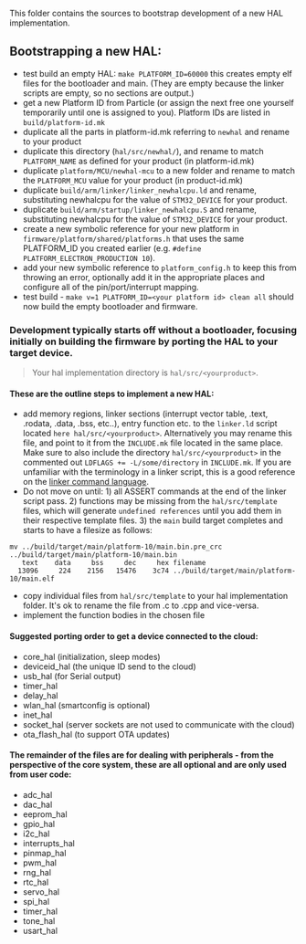 This folder contains the sources to bootstrap development of a new HAL implementation.

## Bootstrapping a new HAL:

- test build an empty HAL: `make PLATFORM_ID=60000` this creates empty elf files for the bootloader and main. (They are empty because the linker scripts are empty, so no sections are output.)
- get a new Platform ID from Particle (or assign the next free one yourself temporarily until one is assigned to you). Platform IDs are listed in `build/platform-id.mk`
- duplicate all the parts in platform-id.mk referring to `newhal` and rename to your product
- duplicate this directory (`hal/src/newhal/`), and rename to match `PLATFORM_NAME` as defined for your product (in platform-id.mk)
- duplicate `platform/MCU/newhal-mcu` to a new folder and rename to match the `PLATFORM_MCU` value for your product (in product-id.mk)
- duplicate `build/arm/linker/linker_newhalcpu.ld` and rename, substituting newhalcpu for the value of `STM32_DEVICE` for your product.
- duplicate `build/arm/startup/linker_newhalcpu.S` and rename, substituting newhalcpu for the value of `STM32_DEVICE` for your product.
- create a new symbolic reference for your new platform in `firmware/platform/shared/platforms.h` that uses the same PLATFORM_ID you created earlier (e.g. `#define PLATFORM_ELECTRON_PRODUCTION 10`).
- add your new symbolic reference to `platform_config.h` to keep this from throwing an error, optionally add it in the appropriate places and configure all of the pin/port/interrupt mapping.
- test build - `make v=1 PLATFORM_ID=<your platform id> clean all` should now build the empty bootloader and firmware.

### Development typically starts off without a bootloader, focusing initially on building the firmware by porting the HAL to your target device.

>Your hal implementation directory is  `hal/src/<yourproduct>`.

#### These are the outline steps to implement a new HAL:

- add memory regions, linker sections (interrupt vector table, .text, .rodata, .data, .bss, etc..), entry function etc. to the `linker.ld` script located `here hal/src/<yourproduct>`. Alternatively you may rename this file, and point to it from the `INCLUDE.mk` file located in the same place. Make sure to also include the directory `hal/src/<yourproduct>` in the commented out `LDFLAGS += -L/some/directory` in `INCLUDE.mk`. If you are unfamiliar with the terminology in a linker script, this is a good reference on the [linker command language](https://sourceware.org/binutils/docs/ld/Scripts.html#Scripts).
- Do not move on until: 1) all ASSERT commands at the end of the linker script pass.  2) functions may be missing from the `hal/src/template` files, which will generate `undefined references` until you add them in their respective template files.  3) the `main` build target completes and starts to have a filesize as follows:
```
mv ../build/target/main/platform-10/main.bin.pre_crc ../build/target/main/platform-10/main.bin
   text	   data	    bss	    dec	    hex	filename
  13096	    224	   2156	  15476	   3c74	../build/target/main/platform-10/main.elf
```
- copy individual files from `hal/src/template` to your hal implementation folder. It's ok to rename the file from .c to .cpp and vice-versa.
- implement the function bodies in the chosen file

#### Suggested porting order to get a device connected to the cloud:

- core_hal      (initialization, sleep modes)
- deviceid_hal  (the unique ID send to the cloud)
- usb_hal       (for Serial output)
- timer_hal
- delay_hal
- wlan_hal      (smartconfig is optional)
- inet_hal
- socket_hal    (server sockets are not used to communicate with the cloud)
- ota_flash_hal (to support OTA updates)

#### The remainder of the files are for dealing with peripherals - from the perspective of the core system, these are all optional and are only used from user code:

- adc_hal
- dac_hal
- eeprom_hal
- gpio_hal
- i2c_hal
- interrupts_hal
- pinmap_hal
- pwm_hal
- rng_hal
- rtc_hal
- servo_hal
- spi_hal
- timer_hal
- tone_hal
- usart_hal

